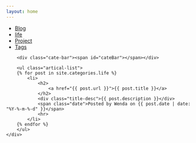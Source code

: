 ```yaml
---
layout: home
---
```


<div class="index-content life">
    <div class="section">
        <ul class="artical-cate">
            <li><a href="/blog"><span>Blog</span></a></li>
            <li class="on"><a href="/life"><span>life</span></a></li>
            <li><a href="/project"><span>Project</span></a></li>
            <li><a href="/tags"><span>Tags</span></a></li>
        </ul>

        <div class="cate-bar"><span id="cateBar"></span></div>

        <ul class="artical-list">
        {% for post in site.categories.life %}
            <li>
                <h2>
                    <a href="{{ post.url }}">{{ post.title }}</a>
                </h2>
                <div class="title-desc">{{ post.description }}</div>
                <span class="date">Posted by Wenda on {{ post.date | date: "%Y-%-m-%-d" }}</span>
                <hr>
            </li>
        {% endfor %}
        </ul>
    </div>
</div>
